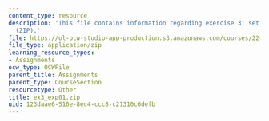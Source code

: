 ```yaml
---
content_type: resource
description: 'This file contains information regarding exercise 3: set 1 expressions
  (ZIP).'
file: https://ol-ocw-studio-app-production.s3.amazonaws.com/courses/22-15-essential-numerical-methods-fall-2014/123daae6516e8ec4ccc8c21310c6defb_ex3_exp01.zip
file_type: application/zip
learning_resource_types:
- Assignments
ocw_type: OCWFile
parent_title: Assignments
parent_type: CourseSection
resourcetype: Other
title: ex3_exp01.zip
uid: 123daae6-516e-8ec4-ccc8-c21310c6defb
---
```

